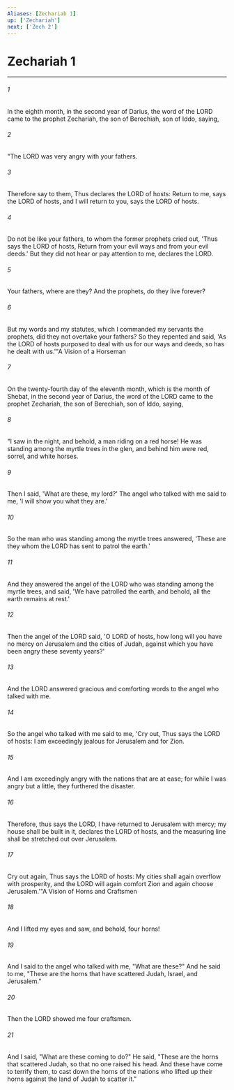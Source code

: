 ```yaml
---
Aliases: [Zechariah 1]
up: ['Zechariah']
next: ['Zech 2']
---
```

# Zechariah 1
***



###### 1 
In the eighth month, in the second year of Darius, the word of the LORD came to the prophet Zechariah, the son of Berechiah, son of Iddo, saying, 

###### 2 
"The LORD was very angry with your fathers. 

###### 3 
Therefore say to them, Thus declares the LORD of hosts: Return to me, says the LORD of hosts, and I will return to you, says the LORD of hosts. 

###### 4 
Do not be like your fathers, to whom the former prophets cried out, 'Thus says the LORD of hosts, Return from your evil ways and from your evil deeds.' But they did not hear or pay attention to me, declares the LORD. 

###### 5 
Your fathers, where are they? And the prophets, do they live forever? 

###### 6 
But my words and my statutes, which I commanded my servants the prophets, did they not overtake your fathers? So they repented and said, 'As the LORD of hosts purposed to deal with us for our ways and deeds, so has he dealt with us.'"A Vision of a Horseman 

###### 7 
On the twenty-fourth day of the eleventh month, which is the month of Shebat, in the second year of Darius, the word of the LORD came to the prophet Zechariah, the son of Berechiah, son of Iddo, saying, 

###### 8 
"I saw in the night, and behold, a man riding on a red horse! He was standing among the myrtle trees in the glen, and behind him were red, sorrel, and white horses. 

###### 9 
Then I said, 'What are these, my lord?' The angel who talked with me said to me, 'I will show you what they are.' 

###### 10 
So the man who was standing among the myrtle trees answered, 'These are they whom the LORD has sent to patrol the earth.' 

###### 11 
And they answered the angel of the LORD who was standing among the myrtle trees, and said, 'We have patrolled the earth, and behold, all the earth remains at rest.' 

###### 12 
Then the angel of the LORD said, 'O LORD of hosts, how long will you have no mercy on Jerusalem and the cities of Judah, against which you have been angry these seventy years?' 

###### 13 
And the LORD answered gracious and comforting words to the angel who talked with me. 

###### 14 
So the angel who talked with me said to me, 'Cry out, Thus says the LORD of hosts: I am exceedingly jealous for Jerusalem and for Zion. 

###### 15 
And I am exceedingly angry with the nations that are at ease; for while I was angry but a little, they furthered the disaster. 

###### 16 
Therefore, thus says the LORD, I have returned to Jerusalem with mercy; my house shall be built in it, declares the LORD of hosts, and the measuring line shall be stretched out over Jerusalem. 

###### 17 
Cry out again, Thus says the LORD of hosts: My cities shall again overflow with prosperity, and the LORD will again comfort Zion and again choose Jerusalem.'"A Vision of Horns and Craftsmen 

###### 18 
And I lifted my eyes and saw, and behold, four horns! 

###### 19 
And I said to the angel who talked with me, "What are these?" And he said to me, "These are the horns that have scattered Judah, Israel, and Jerusalem." 

###### 20 
Then the LORD showed me four craftsmen. 

###### 21 
And I said, "What are these coming to do?" He said, "These are the horns that scattered Judah, so that no one raised his head. And these have come to terrify them, to cast down the horns of the nations who lifted up their horns against the land of Judah to scatter it."
